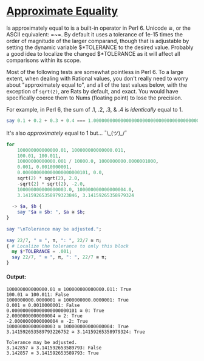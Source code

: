 [1]: https://rosettacode.org/wiki/Approximate_Equality

# [Approximate Equality][1]

Is approximately equal to is a built-in operator in Perl 6. Unicode ≅, or the ASCII equivalent: =~=. By default it uses a tolerance of 1e-15 times the order of magnitude of the larger comparand, though that is adjustable by setting the dynamic variable $\*TOLERANCE to the desired value. Probably a good idea to localize the changed $\*TOLERANCE as it will affect all comparisons within its scope.



Most of the following tests are somewhat pointless in Perl 6. To a large extent, when dealing with Rational values, you don't really need to worry about "approximately equal to", and all of the test values below, with the exception of `sqrt(2)`, are Rats by default, and exact. You would have specifically coerce them to Nums (floating point) to lose the precision.



For example, in Perl 6, the sum of .1, .2, .3, &amp; .4 is *identically* equal to 1.

```raku
say 0.1 + 0.2 + 0.3 + 0.4 === 1.0000000000000000000000000000000000000000000000000000000000000000000000000; # True
```


It's also *approximately* equal to 1 but... ¯\\_(ツ)\_/¯

```raku
for
    100000000000000.01, 100000000000000.011,
    100.01, 100.011,
    10000000000000.001 / 10000.0, 1000000000.0000001000,
    0.001, 0.0010000001,
    0.000000000000000000000101, 0.0,
    sqrt(2) * sqrt(2), 2.0,
    -sqrt(2) * sqrt(2), -2.0,
    100000000000000003.0, 100000000000000004.0,
    3.14159265358979323846, 3.14159265358979324
 
  -> $a, $b {
    say "$a ≅ $b: ", $a ≅ $b;
}
 
say "\nTolerance may be adjusted.";
 
say 22/7, " ≅ ", π, ": ", 22/7 ≅ π;
{ # Localize the tolerance to only this block
  my $*TOLERANCE = .001;
  say 22/7, " ≅ ", π, ": ", 22/7 ≅ π;
}
```

#### Output:
```
100000000000000.01 ≅ 100000000000000.011: True
100.01 ≅ 100.011: False
1000000000.0000001 ≅ 1000000000.0000001: True
0.001 ≅ 0.0010000001: False
0.000000000000000000000101 ≅ 0: True
2.0000000000000004 ≅ 2: True
-2.0000000000000004 ≅ -2: True
100000000000000003 ≅ 100000000000000004: True
3.141592653589793226752 ≅ 3.14159265358979324: True

Tolerance may be adjusted.
3.142857 ≅ 3.141592653589793: False
3.142857 ≅ 3.141592653589793: True
```
